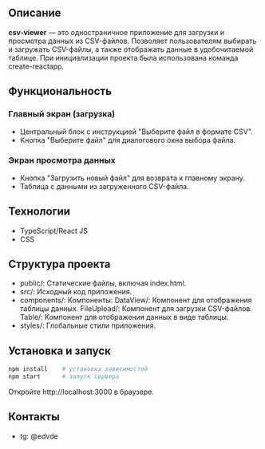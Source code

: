 ## Описание
**csv-viewer** — это одностраничное приложение для загрузки и просмотра данных из CSV-файлов. Позволяет пользователям выбирать и загружать CSV-файлы, а также отображать данные в удобочитаемой таблице.
При инициализации проекта была использована команда create-reactapp. 

## Функциональность
### Главный экран (загрузка)
- Центральный блок с инструкцией "Выберите файл в формате CSV".
- Кнопка "Выберите файл" для диалогового окна выбора файла.

### Экран просмотра данных
- Кнопка "Загрузить новый файл" для возврата к главному экрану.
- Таблица с данными из загруженного CSV-файла.

## Технологии
- TypeScript/React JS
- CSS

## Структура проекта

- public/: Статические файлы, включая index.html.
- src/: Исходный код приложения.
- components/: Компоненты:
DataView/: Компонент для отображения таблицы данных.
FileUpload/: Компонент для загрузки CSV-файлов.
Table/: Компонент для отображения данных в виде таблицы.
- styles/: Глобальные стили приложения.


## Установка и запуск
```bash
npm install    # установка зависимостей
npm start      # запуск сервера
```
Откройте http://localhost:3000 в браузере.

## Контакты
- tg: @edvde
